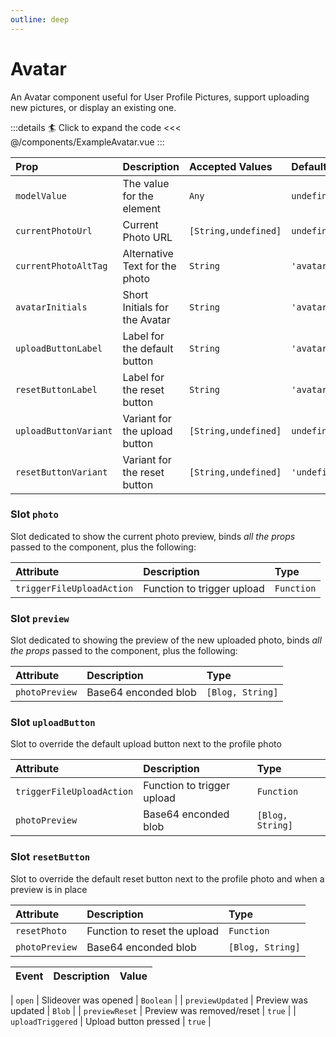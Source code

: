 ```yaml
---
outline: deep
---
```


# Avatar

An Avatar component useful for User Profile Pictures, support uploading new pictures, or display an existing one.

<!--@include: ./parts/title-preview.md-->


<ExampleAvatar />

:::details :surfer: Click to expand the code
<<< @/components/ExampleAvatar.vue
:::

<!--@include: ./parts/title-props.md-->

| Prop                  | Description                    | Accepted Values      | Default       |
|:----------------------|:-------------------------------|:---------------------|:--------------|
| `modelValue`          | The value for the element      | `Any`                | `undefined`   |
| `currentPhotoUrl`     | Current Photo URL              | `[String,undefined]` | `undefined`   |
| `currentPhotoAltTag`  | Alternative Text for the photo | `String`             | `'avatar'`    |
| `avatarInitials`      | Short Initials for the Avatar  | `String`             | `'avatar'`    |
| `uploadButtonLabel`   | Label for the default button   | `String`             | `'avatar'`    |
| `resetButtonLabel`    | Label for the reset button     | `String`             | `'avatar'`    |
| `uploadButtonVariant` | Variant for the upload button  | `[String,undefined]` | `undefined`   |
| `resetButtonVariant`  | Variant for the reset button   | `[String,undefined]` | `'undefined'` |

<!--@include: ./parts/title-slots.md-->

### Slot `photo`

Slot dedicated to show the current photo preview, binds *all the props* passed to the component, plus the following:

| Attribute                 | Description                | Type       |
|:--------------------------|:---------------------------|:-----------|
| `triggerFileUploadAction` | Function to trigger upload | `Function` |

### Slot `preview`

Slot dedicated to showing the preview of the new uploaded photo, binds *all the props* passed to the component, plus the following:

| Attribute      | Description          | Type             |
|:---------------|:---------------------|:-----------------|
| `photoPreview` | Base64 enconded blob | `[Blog, String]` |

### Slot `uploadButton`

Slot to override the default upload button next to the profile photo

| Attribute                 | Description                 | Type             |
|:--------------------------|:----------------------------|:-----------------|
| `triggerFileUploadAction` | Function to trigger upload  | `Function`       |
| `photoPreview`            | Base64 enconded blob        | `[Blog, String]` |


### Slot `resetButton`

Slot to override the default reset button next to the profile photo and when a preview is in place

| Attribute      | Description                  | Type             |
|:---------------|:-----------------------------|:-----------------|
| `resetPhoto`   | Function to reset the upload | `Function`       |
| `photoPreview` | Base64 enconded blob         | `[Blog, String]` |


<!--@include: ./parts/slots-feedback-errors.md-->


<!--@include: ./parts/title-events.md-->

| Event   | Description             | Value     |
|:--------|:------------------------|:----------|
<!--@include: ./parts/events-model-value.md-->
| `open` | Slideover was opened | `Boolean` |
| `previewUpdated` | Preview was updated | `Blob` |
| `previewReset` | Preview was removed/reset | `true` |
| `uploadTriggered` | Upload button pressed | `true` |

